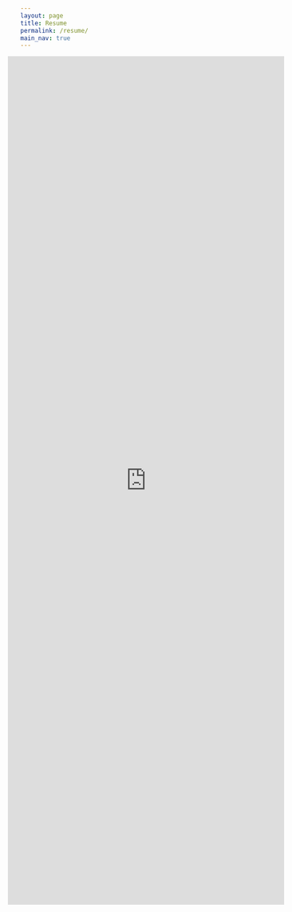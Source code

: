 ```yaml
---
layout: page
title: Resume
permalink: /resume/
main_nav: true
---
```


<iframe style="position: relative; right: 5%; height: 1700px; width: 110%; border: 0px; overflow:hidden" src="https://docs.google.com/document/d/1Cx6q8HmfljAaLSrNHc9_ZoE-EUXatCYUoLjAs1am8xs/pub?embedded=true"></iframe>
